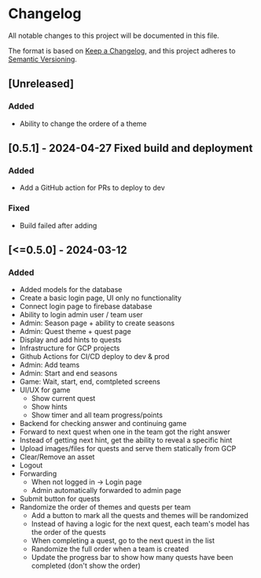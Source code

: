 # Changelog

All notable changes to this project will be documented in this file.

The format is based on [Keep a Changelog](https://keepachangelog.com/en/1.0.0/),
and this project adheres to [Semantic Versioning](https://semver.org/spec/v2.0.0.html).

## [Unreleased]

### Added

- Ability to change the ordere of a theme

## [0.5.1] - 2024-04-27 Fixed build and deployment

### Added

- Add a GitHub action for PRs to deploy to dev

### Fixed

- Build failed after adding

## [<=0.5.0] - 2024-03-12

### Added

- Added models for the database
- Create a basic login page, UI only no functionality
- Connect login page to firebase database
- Ability to login admin user / team user
- Admin: Season page + ability to create seasons
- Admin: Quest theme + quest page
- Display and add hints to quests
- Infrastructure for GCP projects
- Github Actions for CI/CD deploy to dev & prod
- Admin: Add teams
- Admin: Start and end seasons
- Game: Wait, start, end, comtpleted screens
- UI/UX for game
  - Show current quest
  - Show hints
  - Show timer and all team progress/points
- Backend for checking answer and continuing game
- Forward to next quest when one in the team got the right answer
- Instead of getting next hint, get the ability to reveal a specific hint
- Upload images/files for quests and serve them statically from GCP
- Clear/Remove an asset
- Logout
- Forwarding
  - When not logged in -> Login page
  - Admin automatically forwarded to admin page
- Submit button for quests
- Randomize the order of themes and quests per team
  - Add a button to mark all the quests and themes will be randomized
  - Instead of having a logic for the next quest, each team's model has the order of the quests
  - When completing a quest, go to the next quest in the list
  - Randomize the full order when a team is created
  - Update the progress bar to show how many quests have been completed (don't show the order)
